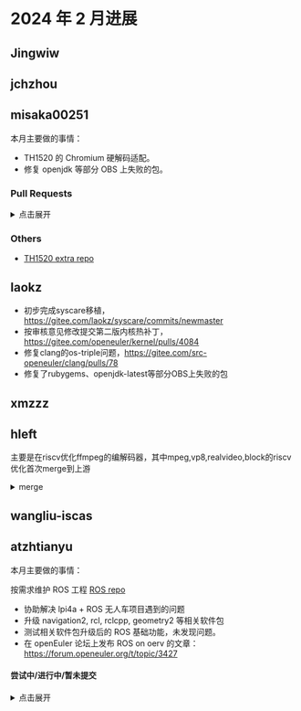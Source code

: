 # 2024 年 2 月进展

## Jingwiw

## jchzhou

## misaka00251

本月主要做的事情：

 - TH1520 的 Chromium 硬解码适配。
 - 修复 openjdk 等部分 OBS 上失败的包。

### Pull Requests

<details>
  <summary>点击展开</summary>

  - https://gitee.com/src-oerv/chromium/pulls/1
  - https://gitee.com/src-oerv/th1520-kernel/pulls/5
  - https://gitee.com/src-openeuler/openjdk-17/pulls/70
  - https://gitee.com/src-openeuler/openjdk-1.8.0/pulls/535
  - https://gitee.com/src-openeuler/openjdk-11/pulls/291
  - https://gitee.com/src-openeuler/live555/pulls/5

</details>

### Others

 - [TH1520 extra repo](https://build.tarsier-infra.com/project/show/Factory:RISC-V:TH1520)

## laokz
- 初步完成syscare移植，https://gitee.com/laokz/syscare/commits/newmaster
- 按审核意见修改提交第二版内核热补丁，https://gitee.com/openeuler/kernel/pulls/4084
- 修复clang的os-triple问题，https://gitee.com/src-openeuler/clang/pulls/78
- 修复了rubygems、openjdk-latest等部分OBS上失败的包

## xmzzz

## hleft

主要是在riscv优化ffmpeg的编解码器，其中mpeg,vp8,realvideo,block的riscv优化首次merge到上游

<details>
  <summary>merge</summary>

- https://git.ffmpeg.org/gitweb/ffmpeg.git/commit/0748d2bbc79a77abb7ea49cdc3ef55ac2605eaa0
- https://git.ffmpeg.org/gitweb/ffmpeg.git/commit/fdebde817c03e0983da31a1d5445b48bf0122e2c
- https://git.ffmpeg.org/gitweb/ffmpeg.git/commit/6728edadde116aec2efdb03ae09983dfab8e6c70
- https://git.ffmpeg.org/gitweb/ffmpeg.git/commit/ee08974f90892778988bd1e0e9e2c6a445d5c863
- https://git.ffmpeg.org/gitweb/ffmpeg.git/commit/d133e52790b39137c6be77437746d3e6274e6acb
- https://git.ffmpeg.org/gitweb/ffmpeg.git/commit/89189dd9e7aa9c90d5104a768b3397dc804a9f42
- https://git.ffmpeg.org/gitweb/ffmpeg.git/commit/c12053cefc9edd0f3524d4dc15c57de3fe7263a0
- https://git.ffmpeg.org/gitweb/ffmpeg.git/commit/e74e18cae466b4799af381adb3da0db151fffa56
- https://git.ffmpeg.org/gitweb/ffmpeg.git/commit/d897bbb48dcda23ca3d32332d5be4717dd66e551
- https://git.ffmpeg.org/gitweb/ffmpeg.git/commit/b41e115ddec4f2566246919a42990f529766f436
- https://git.ffmpeg.org/gitweb/ffmpeg.git/commit/f1ec475f6685ba07c3660d197213cb360462396e
- https://git.ffmpeg.org/gitweb/ffmpeg.git/commit/37463d7979ed562bf52051d092c6f5ae2748d0c2
- https://git.ffmpeg.org/gitweb/ffmpeg.git/commit/9cb8f262f2bcc9396f7c78e527f0889ec72a89e1
- https://git.ffmpeg.org/gitweb/ffmpeg.git/commit/925b55a5e889ed585f331dd09b7f7eb9f8299634
- https://git.ffmpeg.org/gitweb/ffmpeg.git/commit/9b90d0d36ad1ff6bed5007fa71e6e661d0c20bbd
- https://git.ffmpeg.org/gitweb/ffmpeg.git/commit/a7ad76fbbfae29eaf8c9372b34051edf4f835fd9
- https://git.ffmpeg.org/gitweb/ffmpeg.git/commit/40911bc1a1975382891181c67417f24b8cdb2c46
</details>

## wangliu-iscas

## atzhtianyu

本月主要做的事情：

按需求维护 ROS 工程 [ROS repo](https://build.tarsier-infra.com/project/show/openEuler:ROS)

- 协助解决 lpi4a + ROS 无人车项目遇到的问题
- 升级 navigation2, rcl, rclcpp, geometry2 等相关软件包
- 测试相关软件包升级后的 ROS 基础功能，未发现问题。
- 在 openEuler 论坛上发布 ROS on oerv 的文章：https://forum.openeuler.org/t/topic/3427

#### 尝试中/进行中/暂未提交

<details>
  <summary>点击展开</summary>

- ROS1 相关软件包的整理与修复。
- 熟悉 mugen, 辅助 mugen 等测试用例适配。


## jiewu-plct
1.为完善和补齐内部测试平台，比对QA SIG 发的测试能力和通过标准文档与内部测试平台的差异，并整理成文档 [openEuler RISC-V 2403测试流水线](https://github.com/openEuler-RISCV/QA/blob/main/openEuler%20RISC-V%202403%E6%B5%8B%E8%AF%95%E6%B5%81%E6%B0%B4%E7%BA%BF.md)

2.调研 openEuler 社区测试能力指南里的测试项目和测试工具
- kernel 测试套 [mmtests](https://gitee.com/jean9823/openEuler_riscv_test/tree/master/openEuler_riscv_kernel_test/mmtests)
- kernel fuzz 测试工具 [syzkaller](https://gitee.com/jean9823/openEuler_riscv_test/tree/master/openEuler_riscv_kernel_test/syzkaller)，在测试中出现 BUG: soft lockup in corrupted 导致 crash，无法继续执行测试
- 编译器测试  [anghabench](https://gitee.com/jean9823/openEuler_riscv_test/tree/master/openEuler_riscv_compiler_test/anghabench)，[jotai](https://gitee.com/jean9823/openEuler_riscv_test/tree/master/openEuler_riscv_compiler_test/jotai)，[yarpgen](https://gitee.com/jean9823/openEuler_riscv_test/tree/master/openEuler_riscv_compiler_test/yarpgen)，[llvmcase](https://gitee.com/jean9823/openEuler_riscv_test/blob/master/openEuler_riscv_compiler_test/%E5%9C%A8openEuler%20riscv64%E4%B8%AD%E6%89%A7%E8%A1%8Cllvmcase%E6%B5%8B%E8%AF%95.md)，[dejagnu](https://gitee.com/jean9823/openEuler_riscv_test/blob/master/openEuler_riscv_compiler_test/%E5%9C%A8openEuler%20riscv64%E4%B8%AD%E4%BD%BF%E7%94%A8DejaGnu%E6%89%A7%E8%A1%8C%E7%BC%96%E8%AF%91%E5%99%A8%E6%B5%8B%E8%AF%95.md)

3.将在测试平台中mugen baseline和之前华为发过来的mugen测试范围内的部分测试套执行失败的项目与之前罗老师小队的测试结果做了比对，整理出需要分析的测试用例清单 https://docs.qq.com/sheet/DSnFvaVJHSmRsSnpO?tab=BB08J2 

4.编写[测试小队工作指南](https://github.com/openEuler-RISCV/QA/blob/main/README.md)

5.验收被实习生认领的 issue 完成的情况 
https://github.com/openEuler-RISCV/oerv-team/issues/108
https://github.com/openEuler-RISCV/oerv-team/issues/103
## wangyang
